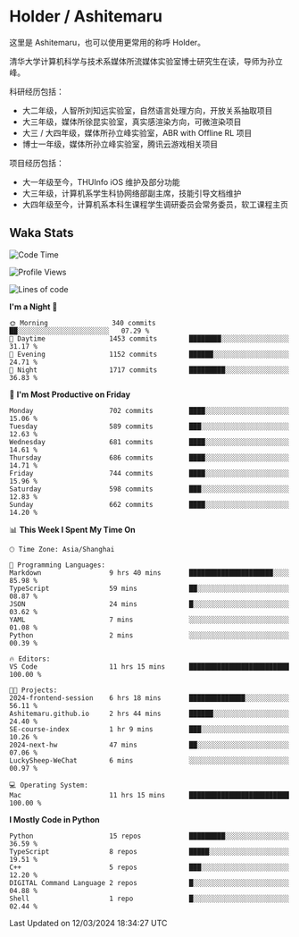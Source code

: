 # Holder / Ashitemaru

这里是 Ashitemaru，也可以使用更常用的称呼 Holder。

清华大学计算机科学与技术系媒体所流媒体实验室博士研究生在读，导师为孙立峰。

科研经历包括：

- 大二年级，人智所刘知远实验室，自然语言处理方向，开放关系抽取项目
- 大三年级，媒体所徐昆实验室，真实感渲染方向，可微渲染项目
- 大三 / 大四年级，媒体所孙立峰实验室，ABR with Offline RL 项目
- 博士一年级，媒体所孙立峰实验室，腾讯云游戏相关项目

项目经历包括：

- 大一年级至今，THUInfo iOS 维护及部分功能
- 大三年级，计算机系学生科协网络部副主席，技能引导文档维护
- 大四年级至今，计算机系本科生课程学生调研委员会常务委员，软工课程主页

## Waka Stats

<!--START_SECTION:waka-->
![Code Time](http://img.shields.io/badge/Code%20Time-1%2C034%20hrs%2054%20mins-blue)

![Profile Views](http://img.shields.io/badge/Profile%20Views-7-blue)

![Lines of code](https://img.shields.io/badge/From%20Hello%20World%20I%27ve%20Written-3.5%20million%20lines%20of%20code-blue)

**I'm a Night 🦉** 

```text
🌞 Morning                340 commits         ██░░░░░░░░░░░░░░░░░░░░░░░   07.29 % 
🌆 Daytime                1453 commits        ████████░░░░░░░░░░░░░░░░░   31.17 % 
🌃 Evening                1152 commits        ██████░░░░░░░░░░░░░░░░░░░   24.71 % 
🌙 Night                  1717 commits        █████████░░░░░░░░░░░░░░░░   36.83 % 
```
📅 **I'm Most Productive on Friday** 

```text
Monday                   702 commits         ████░░░░░░░░░░░░░░░░░░░░░   15.06 % 
Tuesday                  589 commits         ███░░░░░░░░░░░░░░░░░░░░░░   12.63 % 
Wednesday                681 commits         ████░░░░░░░░░░░░░░░░░░░░░   14.61 % 
Thursday                 686 commits         ████░░░░░░░░░░░░░░░░░░░░░   14.71 % 
Friday                   744 commits         ████░░░░░░░░░░░░░░░░░░░░░   15.96 % 
Saturday                 598 commits         ███░░░░░░░░░░░░░░░░░░░░░░   12.83 % 
Sunday                   662 commits         ████░░░░░░░░░░░░░░░░░░░░░   14.20 % 
```


📊 **This Week I Spent My Time On** 

```text
🕑︎ Time Zone: Asia/Shanghai

💬 Programming Languages: 
Markdown                 9 hrs 40 mins       █████████████████████░░░░   85.98 % 
TypeScript               59 mins             ██░░░░░░░░░░░░░░░░░░░░░░░   08.87 % 
JSON                     24 mins             █░░░░░░░░░░░░░░░░░░░░░░░░   03.62 % 
YAML                     7 mins              ░░░░░░░░░░░░░░░░░░░░░░░░░   01.08 % 
Python                   2 mins              ░░░░░░░░░░░░░░░░░░░░░░░░░   00.39 % 

🔥 Editors: 
VS Code                  11 hrs 15 mins      █████████████████████████   100.00 % 

🐱‍💻 Projects: 
2024-frontend-session    6 hrs 18 mins       ██████████████░░░░░░░░░░░   56.11 % 
Ashitemaru.github.io     2 hrs 44 mins       ██████░░░░░░░░░░░░░░░░░░░   24.40 % 
SE-course-index          1 hr 9 mins         ███░░░░░░░░░░░░░░░░░░░░░░   10.26 % 
2024-next-hw             47 mins             ██░░░░░░░░░░░░░░░░░░░░░░░   07.06 % 
LuckySheep-WeChat        6 mins              ░░░░░░░░░░░░░░░░░░░░░░░░░   00.97 % 

💻 Operating System: 
Mac                      11 hrs 15 mins      █████████████████████████   100.00 % 
```

**I Mostly Code in Python** 

```text
Python                   15 repos            █████████░░░░░░░░░░░░░░░░   36.59 % 
TypeScript               8 repos             █████░░░░░░░░░░░░░░░░░░░░   19.51 % 
C++                      5 repos             ███░░░░░░░░░░░░░░░░░░░░░░   12.20 % 
DIGITAL Command Language 2 repos             █░░░░░░░░░░░░░░░░░░░░░░░░   04.88 % 
Shell                    1 repo              █░░░░░░░░░░░░░░░░░░░░░░░░   02.44 % 
```




 Last Updated on 12/03/2024 18:34:27 UTC
<!--END_SECTION:waka-->

<!--
**Ashitemaru/Ashitemaru** is a ✨ _special_ ✨ repository because its `README.md` (this file) appears on your GitHub profile.

Here are some ideas to get you started:

- 🔭 I’m currently working on ...
- 🌱 I’m currently learning ...
- 👯 I’m looking to collaborate on ...
- 🤔 I’m looking for help with ...
- 💬 Ask me about ...
- 📫 How to reach me: ...
- 😄 Pronouns: ...
- ⚡ Fun fact: ...
-->
